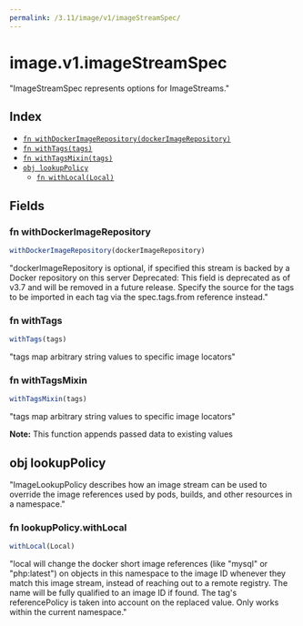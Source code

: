 ```yaml
---
permalink: /3.11/image/v1/imageStreamSpec/
---
```


# image.v1.imageStreamSpec

"ImageStreamSpec represents options for ImageStreams."

## Index

* [`fn withDockerImageRepository(dockerImageRepository)`](#fn-withdockerimagerepository)
* [`fn withTags(tags)`](#fn-withtags)
* [`fn withTagsMixin(tags)`](#fn-withtagsmixin)
* [`obj lookupPolicy`](#obj-lookuppolicy)
  * [`fn withLocal(Local)`](#fn-lookuppolicywithlocal)

## Fields

### fn withDockerImageRepository

```ts
withDockerImageRepository(dockerImageRepository)
```

"dockerImageRepository is optional, if specified this stream is backed by a Docker repository on this server Deprecated: This field is deprecated as of v3.7 and will be removed in a future release. Specify the source for the tags to be imported in each tag via the spec.tags.from reference instead."

### fn withTags

```ts
withTags(tags)
```

"tags map arbitrary string values to specific image locators"

### fn withTagsMixin

```ts
withTagsMixin(tags)
```

"tags map arbitrary string values to specific image locators"

**Note:** This function appends passed data to existing values

## obj lookupPolicy

"ImageLookupPolicy describes how an image stream can be used to override the image references used by pods, builds, and other resources in a namespace."

### fn lookupPolicy.withLocal

```ts
withLocal(Local)
```

"local will change the docker short image references (like \"mysql\" or \"php:latest\") on objects in this namespace to the image ID whenever they match this image stream, instead of reaching out to a remote registry. The name will be fully qualified to an image ID if found. The tag's referencePolicy is taken into account on the replaced value. Only works within the current namespace."